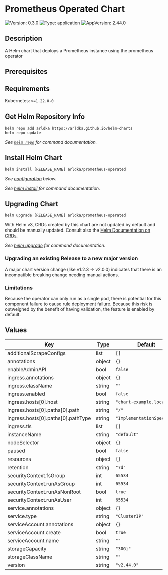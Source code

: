 # Prometheus Operated Chart

![Version: 0.3.0](https://img.shields.io/badge/Version-0.3.0-informational?style=flat-square) ![Type: application](https://img.shields.io/badge/Type-application-informational?style=flat-square) ![AppVersion: 2.44.0](https://img.shields.io/badge/AppVersion-2.44.0-informational?style=flat-square)

## Description

A Helm chart that deploys a Prometheus instance using the prometheus operator

## Prerequisites

## Requirements

Kubernetes: `>=1.22.0-0`

## Get Helm Repository Info

```console
helm repo add arldka https://arldka.github.io/helm-charts
helm repo update
```

_See [`helm repo`](https://helm.sh/docs/helm/helm_repo/) for command documentation._

## Install Helm Chart

```console
helm install [RELEASE_NAME] arldka/prometheus-operated
```

_See [configuration](#configuration) below._

_See [helm install](https://helm.sh/docs/helm/helm_install/) for command documentation._

## Upgrading Chart

```console
helm upgrade [RELEASE_NAME] arldka/prometheus-operated
```

With Helm v3, CRDs created by this chart are not updated by default and should be manually updated.
Consult also the [Helm Documentation on CRDs](https://helm.sh/docs/chart_best_practices/custom_resource_definitions).

_See [helm upgrade](https://helm.sh/docs/helm/helm_upgrade/) for command documentation._

### Upgrading an existing Release to a new major version

A major chart version change (like v1.2.3 -> v2.0.0) indicates that there is an incompatible breaking change needing manual actions.

### Limitations

Because the operator can only run as a single pod, there is potential for this component failure to cause rule deployment failure. Because this risk is outweighed by the benefit of having validation, the feature is enabled by default.

## Values

| Key | Type | Default | Description |
|-----|------|---------|-------------|
| additionalScrapeConfigs | list | `[]` |  |
| annotations | object | `{}` |  |
| enableAdminAPI | bool | `false` |  |
| ingress.annotations | object | `{}` |  |
| ingress.className | string | `""` |  |
| ingress.enabled | bool | `false` |  |
| ingress.hosts[0].host | string | `"chart-example.local"` |  |
| ingress.hosts[0].paths[0].path | string | `"/"` |  |
| ingress.hosts[0].paths[0].pathType | string | `"ImplementationSpecific"` |  |
| ingress.tls | list | `[]` |  |
| instanceName | string | `"default"` |  |
| nodeSelector | object | `{}` |  |
| paused | bool | `false` |  |
| resources | object | `{}` |  |
| retention | string | `"7d"` |  |
| securityContext.fsGroup | int | `65534` |  |
| securityContext.runAsGroup | int | `65534` |  |
| securityContext.runAsNonRoot | bool | `true` |  |
| securityContext.runAsUser | int | `65534` |  |
| service.annotations | object | `{}` |  |
| service.type | string | `"ClusterIP"` |  |
| serviceAccount.annotations | object | `{}` |  |
| serviceAccount.create | bool | `true` |  |
| serviceAccount.name | string | `""` |  |
| storageCapacity | string | `"30Gi"` |  |
| storageClassName | string | `""` |  |
| version | string | `"v2.44.0"` |  |